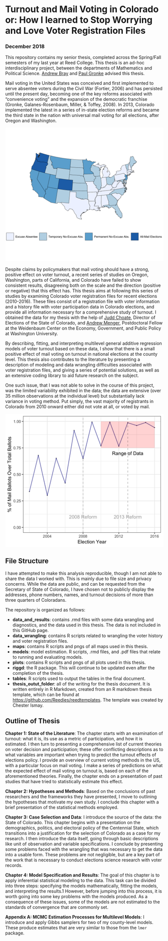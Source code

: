 # Turnout and Mail Voting in Colorado or: How I learned to Stop Worrying and Love Voter Registration Files
### December 2018

This repository contains my senior thesis, completed across the Spring/Fall semesters of my last year at Reed College. This thesis is an ad-hoc interdisciplinary project, between the departments of Mathematics and Political Science. [Andrew Bray](http://andrewpbray.github.io/) and [Paul Gronke](https://blogs.reed.edu/paul-gronke/) advised this thesis.

Mail voting in the United States was conceived and first implemented to serve
absentee voters during the Civil War (Fortier, 2006) and has persisted until the present
day, becoming one of the key reforms associated with “convenience voting” and the
expansion of the democratic franchise (Gronke, Galanes-Rosenbaum, Miller, & Toffey,
2008). In 2013, Colorado implemented the latest in a series of in-state election reforms
and became the third state in the nation with universal mail voting for all elections,
after Oregon and Washington. 

![](maps/us_vbm_status.png)

Despite claims by policymakers that mail voting should
have a strong, positive effect on voter turnout, a recent series of studies on Oregon,
Washington, parts of California, and Colorado have failed to show consistent results,
disagreeing both on the scale and the direction (positive or negative) that this effect
has. This thesis aims at following this series of studies by examining Colorado voter
registration files for recent elections (2010-2016). These files consist of a registration
file with voter information and a history file with voter participation data in Colorado
elections, and provide all information necessary for a comprehensive study of turnout. I obtained the data for my thesis with the help of [Judd Choate](https://www.sos.state.co.us/), Director of Elections of the State of Colorado, and [Andrew Menger](www.andrewmenger.com), Postdoctoral Fellow at the Weidenbaum Center on the Economy, Government, and Public Policy at Washington University.

By describing, fitting, and interpreting multilevel general additive regression models of
voter turnout based on these data, I show that there is a small positive effect of mail
voting on turnout in national elections at the county level. This thesis also contributes
to the literature by presenting a description of modeling and data wrangling difficulties
associated with voter registration files, and giving a series of potential solutions, as
well as an extensive coding library to aid future research on the subject.

One such issue, that I was not able to solve in the course of this project, was the limited variability exhibited in the data; the data are extensive (over 35 million observations at the individual level)
but substantially lack variance in voting method. Put simply, the vast majority of
registrants in Colorado from 2010 onward either did not vote at all, or voted by mail.

![](plots/vbm_county_graph.png)

## File Structure

I have attempted to make this analysis reproducible, though I am not able to
share the data I worked with. This is mainly due to file size and privacy concerns. While the data are public, and can be requested from the Secretary of State of Colorado, I have chosen not to publicly display the addresses, phone numbers, names, and turnout decisions of more than three quarters of Coloradans.

The repository is organized as follows:

- **data_and_results**: contains .rmd files with some data wrangling and diagnostics, and the data used in this thesis. The data is not included in this GitHub page.
- **data_wrangling**: contains R scripts related to wrangling the voter history and voter registration files.
- **maps**: contains R scripts and pngs of all maps used in this thesis.
- **models**: model estimation. R scripts, .rmd files, and .pdf files that relate to running and evaluating models.
- **plots**: contains R scripts and pngs of all plots used in this thesis.
- **riggd**: the R package. This will continue to be updated even after the completion of the thesis.
- **tables**: R scripts used to output the tables in the final document.
- **thesis_outut_folder**: all of the writing for the thesis document. It is written entirely in R Markdown, created from an R markdown thesis template, which can be found at https://github.com/Reedies/reedtemplates. The template was created by Chester Ismay.

## Outline of Thesis

**Chapter 1: State of the Literature**: The chapter starts with an examination of turnout: what it is, its use as a metric
of participation, and how it is estimated. I then turn to presenting a comprehensive
list of current theories on voter decision and participation; these offer conflicting
descriptions as to what variables are important when trying to predict the turnout
effects of elections policy. I provide an overview of current voting methods in the
US, with a particular focus on mail voting. I make a series of predictions on what
the expected effect of mail voting on turnout is, based on each of the aforementioned
theories. Finally, the chapter ends on a presentation of past studies that have tried to
statistically estimate this effect.

**Chapter 2: Hypotheses and Methods**: Based on the conclusions of past researchers and
the frameworks they have presented, I move to outlining the hypotheses that motivate
my own study. I conclude this chapter with a brief presentation of the statistical
methods employed.

**Chapter 3: Case Selection and Data**: I introduce the source of the data: the State of Colorado. This
chapter begins with a presentation on the demographics, politics, and electoral policy
of the Centennial State, which transitions into a justification for the selection of
Colorado as a case for my research. I then introduce the data itself, going through
basic descriptions like unit of observation and variable specifications. I conclude by
presenting some problems faced with the wrangling that was necessary to get the data
into a usable form. These problems are not negligible, but are a key part of the work
that is necessary to conduct elections science research with voter records.

**Chapter 4: Model Specification and Results**: The goal of this chapter is to apply inferential statistical modeling to the data. This
task can be divided into three steps: specifying the models mathematically, fitting the
models, and interpreting the results.1 However, before jumping into this process, it is
worth going into some key problems with the models produced. As a consequence of
these issues, some of the models are not estimated to the standards of convergence
that are commonly set.

**Appendix A: MCMC Estimation Processes for Multilevel Models**: I introduce and apply Gibbs samplers for two of my county-level models. These produce estimates that are very similar to those from the `lmer` package.